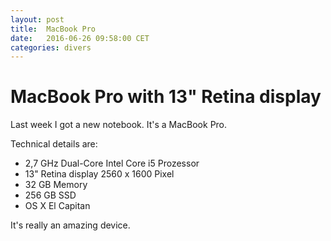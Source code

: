 ```yaml
---
layout: post
title:  MacBook Pro
date:   2016-06-26 09:58:00 CET
categories: divers 
---
```


# MacBook Pro with 13" Retina display 

Last week I got a new notebook. It's a MacBook Pro. 

Technical details are: 

* 2,7 GHz Dual-Core Intel Core i5 Prozessor 
* 13" Retina display 2560 x 1600 Pixel
* 32 GB Memory
* 256 GB SSD 
* OS X El Capitan 

It's really an amazing device. 


